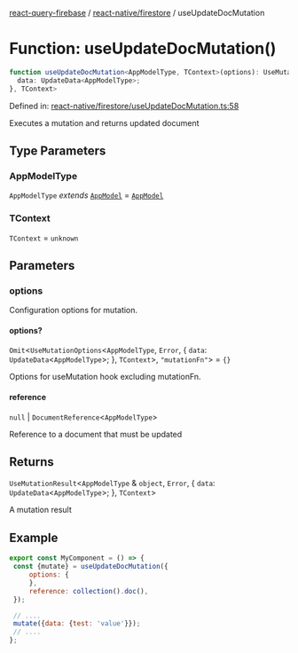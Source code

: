 [react-query-firebase](../../../modules.md) / [react-native/firestore](../index.md) / useUpdateDocMutation

# Function: useUpdateDocMutation()

```ts
function useUpdateDocMutation<AppModelType, TContext>(options): UseMutationResult<AppModelType & object, Error, {
  data: UpdateData<AppModelType>;
}, TContext>
```

Defined in: [react-native/firestore/useUpdateDocMutation.ts:58](https://github.com/vpishuk/react-query-firebase/blob/47ed1ecd8b83d68dd4237e8eb73f6aa6dea2c1fa/react-native/firestore/useUpdateDocMutation.ts#L58)

Executes a mutation and returns updated document

## Type Parameters

### AppModelType

`AppModelType` *extends* [`AppModel`](../../../types/type-aliases/AppModel.md) = [`AppModel`](../../../types/type-aliases/AppModel.md)

### TContext

`TContext` = `unknown`

## Parameters

### options

Configuration options for mutation.

#### options?

`Omit`\<`UseMutationOptions`\<`AppModelType`, `Error`, \{
  `data`: `UpdateData`\<`AppModelType`\>;
 \}, `TContext`\>, `"mutationFn"`\> = `{}`

Options for useMutation hook excluding mutationFn.

#### reference

`null` \| `DocumentReference`\<`AppModelType`\>

Reference to a document that must be updated

## Returns

`UseMutationResult`\<`AppModelType` & `object`, `Error`, \{
  `data`: `UpdateData`\<`AppModelType`\>;
 \}, `TContext`\>

A mutation result

## Example

```jsx
export const MyComponent = () => {
 const {mutate} = useUpdateDocMutation({
     options: {
     },
     reference: collection().doc(),
 });

 // ....
 mutate({data: {test: 'value'}});
 // ....
};
```
